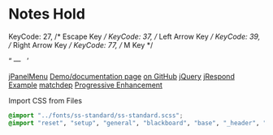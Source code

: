 # Notes Hold

KeyCode: 27, /* Escape Key */
KeyCode: 37, /* Left Arrow Key */
KeyCode: 39, /* Right Arrow Key */
KeyCode: 77, /* M Key */

&ldquo;
&mdash;
&nbsp;
&rsquo;

[jPanelMenu](http://jpanelmenu.com)
  [Demo/documentation page](http://jpanelmenu.com#tips-progressive-enhancement)
  [on GitHub](https://github.com/acolangelo/jPanelMenu)
[jQuery](http://jquery.com)
[jRespond](https://github.com/ten1seven/jRespond)
  [Example](http://jpanelmenu.com/examples/jrespond)
[matchdep](https://github.com/tkellen/node-matchdep)
[Progressive Enhancement](http://www.alistapart.com/articles/understandingprogressiveenhancement/)

Import CSS from Files
```css
@import "../fonts/ss-standard/ss-standard.scss";
@import	"reset", "setup", "general", "blackboard", "base", "_header", "_content", "_footer", "_jPanelMenu";
```

